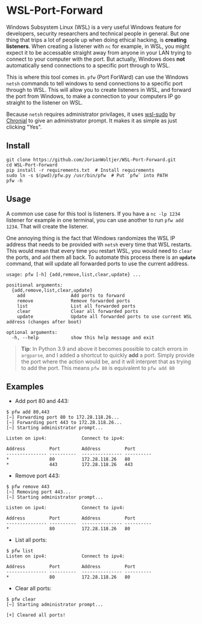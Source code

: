 # WSL-Port-Forward

Windows Subsystem Linux (WSL) is a very useful Windows feature for developers, security researchers and technical people in general. 
But one thing that trips a lot of people up when doing ethical hacking, is **creating listeners**. When creating a listener with `nc` for example, 
in WSL, you might expect it to be accessable straight away from anyone in your LAN trying to connect to your computer with the port. But actually, 
Windows does **not** automatically send connections to a specific port through to WSL. 

This is where this tool comes in. `pfw` (Port ForWard) can use the Windows `netsh` commands to tell windows to send connections to a specific port through to WSL. This will allow you to create listeners in WSL, and forward the port from Windows, to make a connection to your computers IP go straight to the listener on WSL. 

Because `netsh` requires administrator privilages, it uses [wsl-sudo](https://github.com/Chronial/wsl-sudo) by [Chronial](https://github.com/Chronial) to give an administrator prompt. It makes it as simple as just clicking "Yes".

## Install

```shell
git clone https://github.com/JorianWoltjer/WSL-Port-Forward.git
cd WSL-Port-Forward
pip install -r requirements.txt  # Install requirements
sudo ln -s $(pwd)/pfw.py /usr/bin/pfw  # Put `pfw` into PATH
pfw -h
```

## Usage

A common use case for this tool is listeners. If you have a `nc -lp 1234` listener for example in one terminal, you can use another to run `pfw add 1234`. That will create the listener. 

One annoying thing is the fact that Windows randomizes the WSL IP address that needs to be provided with `netsh` every time that WSL restarts. This would mean that every time you restart WSL, you would need to `clear` the ports, and `add` them all back. To automate this process there is an **`update`** command, that will update all forwarded ports to use the current address. 

```
usage: pfw [-h] {add,remove,list,clear,update} ...

positional arguments:
  {add,remove,list,clear,update}
    add                 Add ports to forward
    remove              Remove forwarded ports
    list                List all forwarded ports
    clear               Clear all forwarded ports
    update              Update all forwarded ports to use current WSL address (changes after boot)

optional arguments:
  -h, --help            show this help message and exit
```

> **Tip**: In Python 3.9 and above it becomes possible to catch errors in `argparse`, and I added a shortcut to quickly **add** a port. Simply provide the port where the action would be, and it will interpret that as trying to add the port. This means `pfw 80` is equivalent to `pfw add 80`

## Examples

* Add port 80 and 443:

```Shell
$ pfw add 80,443
[~] Forwarding port 80 to 172.28.118.26...
[~] Forwarding port 443 to 172.28.118.26...
[~] Starting administrator prompt...

Listen on ipv4:             Connect to ipv4:

Address         Port        Address         Port
--------------- ----------  --------------- ----------
*               80          172.28.118.26   80
*               443         172.28.118.26   443
```

* Remove port 443:

```Shell
$ pfw remove 443
[~] Removing port 443...
[~] Starting administrator prompt...

Listen on ipv4:             Connect to ipv4:

Address         Port        Address         Port
--------------- ----------  --------------- ----------
*               80          172.28.118.26   80
```

* List all ports:

```shell
$ pfw list
Listen on ipv4:             Connect to ipv4:

Address         Port        Address         Port
--------------- ----------  --------------- ----------
*               80          172.28.118.26   80
```

* Clear all ports:

```Shell
$ pfw clear
[~] Starting administrator prompt...

[+] Cleared all ports!
```
